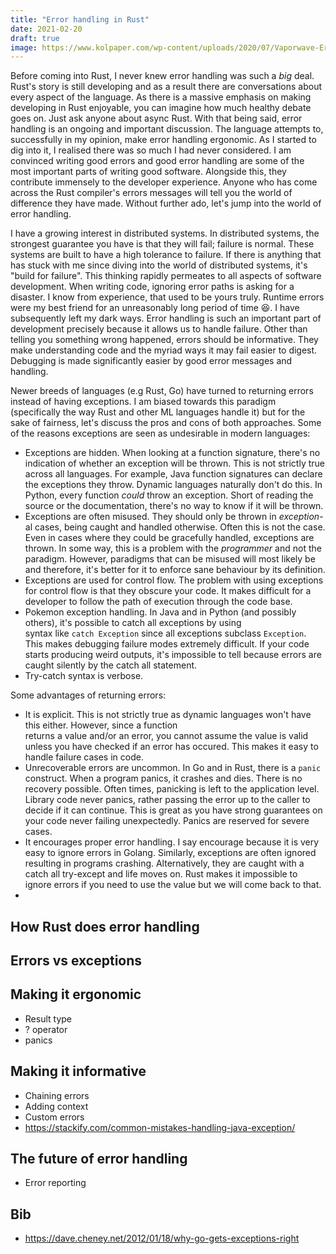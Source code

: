 ```yaml
---
title: "Error handling in Rust"
date: 2021-02-20
draft: true
image: https://www.kolpaper.com/wp-content/uploads/2020/07/Vaporwave-Error-Wallpaper.jpg
---
```


Before coming into Rust, I never knew error handling was such a *big* deal. Rust's story is still
developing and as a result there are conversations about every aspect of the language. As there is
a massive emphasis on making developing in Rust enjoyable, you can imagine how much healthy debate
goes on. Just ask anyone about async Rust. With that being said, error handling is an ongoing and
important discussion. The language attempts to, successfully in my opinion, make error handling ergonomic.
As I started to dig into it, I realised there was so much I had never considered. I am convinced writing
good errors and good error handling are some of the most important parts of writing good software. Alongside
this, they contribute immensely to the developer experience. Anyone who has come across the Rust compiler's
errors messages will tell you the world of difference they have made. Without further ado, let's
jump into the world of error handling.

I have a growing interest in distributed systems. In distributed systems, the strongest guarantee you have
is that they will fail; failure is normal. These systems are built to have a high tolerance to failure. If
there is anything that has stuck with me since diving into the world of distributed systems, it's "build
for failure". This thinking rapidly permeates to all aspects of software development. When writing code,
ignoring error paths is asking for a disaster. I know from experience, that used to be yours truly. Runtime
errors were my best friend for an unreasonably long period of time 😆. I have subsequently left my dark ways.
Error handling is such an important part of development precisely because it allows us to handle failure.
Other than telling you something wrong happened, errors should be informative. They make understanding code
and the myriad ways it may fail easier to digest. Debugging is made significantly easier by good error messages
and handling.

Newer breeds of languages (e.g Rust, Go) have turned to returning errors instead of having exceptions. I am
biased towards this paradigm (specifically the way Rust and other ML languages handle it) but for the sake
of fairness, let's discuss the pros and cons of both approaches. Some of the reasons exceptions are seen as
undesirable in modern languages:

* Exceptions are hidden. When looking at a function signature, there's no indication of whether an exception
  will be thrown. This is not strictly true across all languages. For example, Java function signatures can declare
  the exceptions they throw. Dynamic languages naturally don't do this. In Python, every function *could* throw
  an exception. Short of reading the source or the documentation, there's no way to know if it will be thrown.
* Exceptions are often misused. They should only be thrown in *exception*-al cases, being caught and handled otherwise.
  Often this is not the case. Even in cases where they could be gracefully handled, exceptions are thrown. In some way,
  this is a problem with the *programmer* and not the paradigm. However, paradigms that can be misused will most likely
  be and therefore, it's better for it to enforce sane behaviour by its definition.
* Exceptions are used for control flow. The problem with using exceptions for control flow is that they obscure your
  code. It makes difficult for a developer to follow the path of execution through the code base.
* Pokemon exception handling. In Java and in Python (and possibly others), it's possible to catch all exceptions by using    
  syntax like `catch Exception` since all exceptions subclass `Exception`. This makes debugging failure modes extremely
  difficult. If your code starts producing weird outputs, it's impossible to tell because errors are caught silently by
  the catch all statement.
* Try-catch syntax is verbose.

Some advantages of returning errors:

* It is explicit. This is not strictly true as dynamic languages won't have this either. However, since a function    
  returns a value and/or an error, you cannot assume the value is valid unless you have checked if an error has
  occured. This makes it easy to handle failure cases in code.
* Unrecoverable errors are uncommon. In Go and in Rust, there is a `panic` construct. When a program panics, it
  crashes and dies. There is no recovery possible. Often times, panicking is left to the application level. Library
  code never panics, rather passing the error up to the caller to decide if it can continue. This is great as you have
  strong guarantees on your code never failing unexpectedly. Panics are reserved for severe cases.
* It encourages proper error handling. I say encourage because it is very easy to ignore errors in Golang. Similarly,
  exceptions are often ignored resulting in programs crashing. Alternatively, they are caught with a catch all try-except
  and life moves on. Rust makes it impossible to ignore errors if you need to use the value but we will come back to that.
* 






## How Rust does error handling

## Errors vs exceptions

## Making it ergonomic
[Making it ergonomic]: #making-it-ergonomic

- Result type
- ? operator
- panics

## Making it informative

- Chaining errors
- Adding context
- Custom errors
- https://stackify.com/common-mistakes-handling-java-exception/

## The future of error handling

- Error reporting


## Bib

* https://dave.cheney.net/2012/01/18/why-go-gets-exceptions-right
